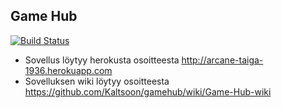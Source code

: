## Game Hub

[![Build Status](https://travis-ci.org/Kaltsoon/gamehub.png)](https://travis-ci.org/Kaltsoon/gamehub)

* Sovellus löytyy herokusta osoitteesta http://arcane-taiga-1936.herokuapp.com
* Sovelluksen wiki löytyy osoitteesta https://github.com/Kaltsoon/gamehub/wiki/Game-Hub-wiki
